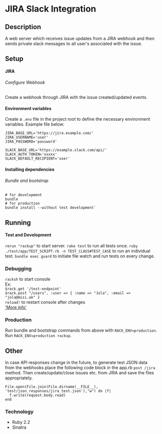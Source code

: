 JIRA Slack Integration
==========================

Description
-----------
A web server which receives issue updates from a JIRA webhook and then sends private slack messages to all user's associated with the issue.

Setup
-----
#### JIRA

###### Configure Webhook
Create a webhook through JIRA with the issue created/updated events.

#### Environment variables
Create a `.env` file in the project root to define the necessary environment variables.
Example file below:
```
JIRA_BASE_URL='https://jira.example.com/'
JIRA_USERNAME='user'
JIRA_PASSWORD='password'

SLACK_BASE_URL='https://example.slack.com/api/'
SLACK_AUTH_TOKEN='xxxxx'
SLACK_DEFAULT_RECIPIENT='user'
```

#### Installing dependencies

###### Bundle and bootstrap
```
# for development
bundle
# for production
bundle install --without test development`
```

Running
-------

#### Test and Development
`rerun "rackup"` to start server.
`rake test` to run all tests once.
`ruby ./test/app/TEST_SCRIPT.rb -n TEST_CLASS#TEST_CASE` to run an individual test.
`bundle exec guard` to initiate file watch and run tests on every change.

### Debugging
`racksh` to start console  
Ex:  
`$rack.get '/test-endpoint'`  
`$rack.post "/users", :user => { :name => "Jola", :email => "jola@misi.ak" }`  
`reload!` to restart console after changes  
['More info'](https://github.com/sickill/racksh)

### Production
Run bundle and bootstrap commands from above with `RACK_ENV=production`.
Run `RACK_ENV=production rackup`.

Other
-----
In case API responses change in the future, to generate test JSON data from the webhooks place the following code block in the app.rb `post /jira` method.
Then create/update/close issues etc. from JIRA and save the files appropriately.
```
File.open(File.join(File.dirname(__FILE__), 'test/json_responses/jira_test.json'),"w") do |f|
  f.write(request.body.read)
end
```

### Technology

- Ruby 2.2
- Sinatra
